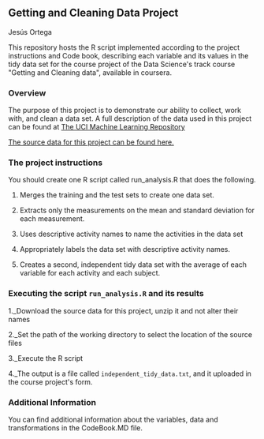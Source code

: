 ## Getting and Cleaning Data Project

Jesús Ortega

This repository hosts the R script implemented according to the project instructions and Code book, describing each variable and its values in the tidy data set for the course project of the Data Science's track course "Getting and Cleaning data", available in coursera.

### Overview
The purpose of this project is to demonstrate our ability to collect, work with, and clean a data set.
A full description of the data used in this project can be found at [The UCI Machine Learning Repository](http://archive.ics.uci.edu/ml/datasets/Human+Activity+Recognition+Using+Smartphones)

[The source data for this project can be found here.](https://d396qusza40orc.cloudfront.net/getdata%2Fprojectfiles%2FUCI%20HAR%20Dataset.zip)

### The project instructions

You should create one R script called run_analysis.R that does the following.

1. Merges the training and the test sets to create one data set.

2. Extracts only the measurements on the mean and standard deviation for each measurement. 

3. Uses descriptive activity names to name the activities in the data set

4. Appropriately labels the data set with descriptive activity names.

5. Creates a second, independent tidy data set with the average of each variable for each activity and each subject.

### Executing the script `run_analysis.R` and its results
 
1._Download the source data for this project, unzip it and not alter their names

2._Set the path of the working directory to select the location of the source files

3._Execute the R script 

4._The output is a file called `independent_tidy_data.txt`, and it uploaded in the course project's form.

 
### Additional Information
You can find additional information about the variables, data and transformations in the CodeBook.MD file.
